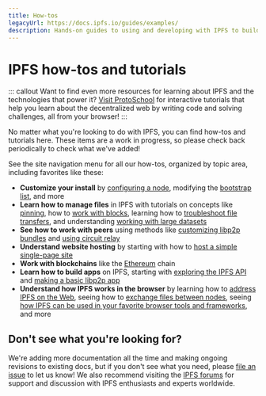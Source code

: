 ```yaml
---
title: How-tos
legacyUrl: https://docs.ipfs.io/guides/examples/
description: Hands-on guides to using and developing with IPFS to build decentralized web apps and services.
---
```


# IPFS how-tos and tutorials

::: callout
Want to find even more resources for learning about IPFS and the technologies that power it? [Visit ProtoSchool](https://proto.school) for interactive tutorials that help you learn about the decentralized web by writing code and solving challenges, all from your browser!
:::

No matter what you're looking to do with IPFS, you can find how-tos and tutorials here. These items are a work in progress, so please check back periodically to check what we've added!

See the site navigation menu for all our how-tos, organized by topic area, including favorites like these:

- **Customize your install** by [configuring a node](/how-to/configure-node/), modifying the [bootstrap list](/how-to/modify-bootstrap-list/), and more
- **Learn how to manage files** in IPFS with tutorials on concepts like [pinning](/how-to/pin-files/), how to [work with blocks](/how-to/work-with-blocks/), learning how to [troubleshoot file transfers](https://github.com/ipfs/go-ipfs/blob/master/docs/file-transfer.md), and understanding [working with large datasets](https://github.com/ipfs/archives/tree/master/tutorials/replicating-large-datasets)
- **See how to work with peers** using methods like [customizing libp2p bundles](https://github.com/ipfs/js-ipfs/tree/master/examples/custom-libp2p) and [using circuit relay](https://github.com/ipfs/js-ipfs/tree/master/examples/circuit-relaying)
- **Understand website hosting** by starting with how to [host a simple single-page site](/how-to/websites-on-ipfs/single-page-website/)
- **Work with blockchains** like the [Ethereum](https://github.com/ipfs/js-ipfs/tree/master/examples/explore-ethereum-blockchain) chain
- **Learn how to build apps** on IPFS, starting with [exploring the IPFS API](https://github.com/ipfs/camp/tree/master/CORE_AND_ELECTIVE_COURSES/CORE_COURSE_C) and [making a basic libp2p app](https://github.com/ipfs/camp/tree/master/CORE_AND_ELECTIVE_COURSES/CORE_COURSE_B)
- **Understand how IPFS works in the browser** by learning how to [address IPFS on the Web](/how-to/address-ipfs-on-web/), seeing how to [exchange files between nodes](https://github.com/ipfs/js-ipfs/tree/master/examples/browser-exchange-files), seeing [how IPFS can be used in your favorite browser tools and frameworks](/how-to/browser-tools-frameworks/), and more

## Don't see what you're looking for?

We're adding more documentation all the time and making ongoing revisions to existing docs, but if you don't see what you need, please [file an issue](https://github.com/ipfs/ipfs-docs/issues/new?assignees=&labels=OKR+3%3A+Content+Improvement%2C+docs-ipfs&template=content-request.md&title=%5BCONTENT+REQUEST%5D+%28add+your+title+here%21%29) to let us know! We also recommend visiting the [IPFS forums](https://discuss.ipfs.io/) for support and discussion with IPFS enthusiasts and experts worldwide.
